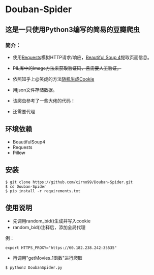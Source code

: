  Douban-Spider
=====================
这是一只使用Python3编写的简易的豆瓣爬虫
-----------

### 简介：

* 使用[Requests](http://www.python-requests.org/en/master/)模拟HTTP请求/响应，[Beautiful Soup 4](https://www.crummy.com/software/BeautifulSoup/)提取页面信息。

* ~~PIL库中的Image方法来获取验证码，且需要人工验证。~~
* 依照知乎上@笑虎的方法[随机生成Cookie](https://zhuanlan.zhihu.com/p/24035574)
* 用json文件存储数据。
* 该爬虫参考了一些大佬的代码！
* 还需要代理
## 环境依赖
* BeautifulSoup4
* Requests
* ~~Pillow~~

## 安装
``` shell
$ git clone https://github.com/cirno99/Douban-Spider.git
$ cd Douban-Spider
$ pip install -r requirements.txt
```
## 使用说明
* 先调用random_bid()生成并写入cookie
* random_bid()注释后，添加全局代理

例：
``` shell
export HTTPS_PROXY="https://60.182.238.242:35535"
```
* 再调用"getMovies_1函数"进行爬取
``` shell
$ python3 DoubanSpider.py
```


